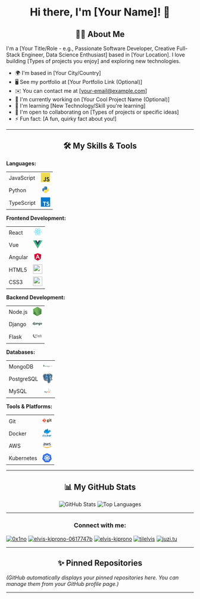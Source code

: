 <h1 align="center">Hi there, I'm [Your Name]! 👋</h1>

<!-- Optional: Add a cool banner image here -->
<!-- <p align="center">
  <img src="path/to/your/banner.gif" alt="Welcome Banner" width="600"/>
</p> -->

<h2 align="center">👨‍💻 About Me</h2>

I'm a [Your Title/Role - e.g., Passionate Software Developer, Creative Full-Stack Engineer, Data Science Enthusiast] based in [Your Location]. I love building [Types of projects you enjoy] and exploring new technologies.

*   🌍 I'm based in [Your City/Country]
*   🖥️ See my portfolio at [Your Portfolio Link (Optional)]
*   ✉️ You can contact me at [your-email@example.com]
*   🚀 I'm currently working on [Your Cool Project Name (Optional)]
*   🧠 I'm learning [New Technology/Skill you're learning]
*   🤝 I'm open to collaborating on [Types of projects or specific ideas]
*   ⚡ Fun fact: [A fun, quirky fact about you!]

---

<h2 align="center">🛠️ My Skills & Tools</h2>

**Languages:**
<table>
  <tr><td>JavaScript</td><td><img height="25" width="25" src="https://raw.githubusercontent.com/github/explore/80688e429a7d4ef2fca1e82350fe8e3517d3494d/topics/javascript/javascript.png"></td></tr>
  <tr><td>Python</td><td><img height="25" width="25" src="https://raw.githubusercontent.com/github/explore/80688e429a7d4ef2fca1e82350fe8e3517d3494d/topics/python/python.png"></td></tr>
  <tr><td>TypeScript</td><td><img height="25" width="25" src="https://raw.githubusercontent.com/github/explore/80688e429a7d4ef2fca1e82350fe8e3517d3494d/topics/typescript/typescript.png"></td></tr>
  <!-- Add more language icons/names -->
</table>

**Frontend Development:**
<table>
  <tr><td>React</td><td><img height="25" width="25" src="https://raw.githubusercontent.com/github/explore/80688e429a7d4ef2fca1e82350fe8e3517d3494d/topics/react/react.png"></td></tr>
  <tr><td>Vue</td><td><img height="25" width="25" src="https://raw.githubusercontent.com/github/explore/80688e429a7d4ef2fca1e82350fe8e3517d3494d/topics/vue/vue.png"></td></tr>
  <tr><td>Angular</td><td><img height="25" width="25" src="https://raw.githubusercontent.com/github/explore/80688e429a7d4ef2fca1e82350fe8e3517d3494d/topics/angular/angular.png"></td></tr>
  <tr><td>HTML5</td><td><img height="25" width="25" src="https://raw.githubusercontent.com/github/explore/80688e429a7d4ef2fca1e82350fe8e3517d3494d/topics/html5/html5.png"></td></tr>
  <tr><td>CSS3</td><td><img height="25" width="25" src="https://raw.githubusercontent.com/github/explore/80688e429a7d4ef2fca1e82350fe8e3517d3494d/topics/css3/css3.png"></td></tr>
  <!-- Add more frontend icons/names -->
</table>

**Backend Development:**
<table>
  <tr><td>Node.js</td><td><img height="25" width="25" src="https://raw.githubusercontent.com/github/explore/80688e429a7d4ef2fca1e82350fe8e3517d3494d/topics/nodejs/nodejs.png"></td></tr>
  <tr><td>Django</td><td><img height="25" width="25" src="https://raw.githubusercontent.com/github/explore/80688e429a7d4ef2fca1e82350fe8e3517d3494d/topics/django/django.png"></td></tr>
  <tr><td>Flask</td><td><img height="25" width="25" src="https://raw.githubusercontent.com/github/explore/80688e429a7d4ef2fca1e82350fe8e3517d3494d/topics/flask/flask.png"></td></tr>
  <!-- Add more backend icons/names -->
</table>

**Databases:**
<table>
  <tr><td>MongoDB</td><td><img height="25" width="25" src="https://raw.githubusercontent.com/github/explore/80688e429a7d4ef2fca1e82350fe8e3517d3494d/topics/mongodb/mongodb.png"></td></tr>
  <tr><td>PostgreSQL</td><td><img height="25" width="25" src="https://raw.githubusercontent.com/github/explore/80688e429a7d4ef2fca1e82350fe8e3517d3494d/topics/postgresql/postgresql.png"></td></tr>
  <tr><td>MySQL</td><td><img height="25" width="25" src="https://raw.githubusercontent.com/github/explore/80688e429a7d4ef2fca1e82350fe8e3517d3494d/topics/mysql/mysql.png"></td></tr>
  <!-- Add more database icons/names -->
</table>

**Tools & Platforms:**
<table>
  <tr><td>Git</td><td><img height="25" width="25" src="https://raw.githubusercontent.com/github/explore/80688e429a7d4ef2fca1e82350fe8e3517d3494d/topics/git/git.png"></td></tr>
  <tr><td>Docker</td><td><img height="25" width="25" src="https://raw.githubusercontent.com/github/explore/80688e429a7d4ef2fca1e82350fe8e3517d3494d/topics/docker/docker.png"></td></tr>
  <tr><td>AWS</td><td><img height="25" width="25" src="https://raw.githubusercontent.com/github/explore/80688e429a7d4ef2fca1e82350fe8e3517d3494d/topics/aws/aws.png"></td></tr>
  <tr><td>Kubernetes</td><td><img height="25" width="25" src="https://raw.githubusercontent.com/github/explore/80688e429a7d4ef2fca1e82350fe8e3517d3494d/topics/kubernetes/kubernetes.png"></td></tr>
  <!-- Add more tool icons/names -->
</table>

---

<h2 align="center">📊 My GitHub Stats</h2>

<!-- Replace `elvis07jr` with your actual GitHub username -->
<p align="center">
  <img src="https://github-readme-stats.vercel.app/api?username=elvis07jr&show_icons=true&theme=radical" alt="GitHub Stats" />
  <img src="https://github-readme-stats.vercel.app/api/top-langs/?username=elvis07jr&layout=compact&theme=radical" alt="Top Languages" />
</p>

<!--
Other cool stats options:
- https://github.com/anuraghazra/github-readme-stats
- https://github.com/DenverCoder1/github-readme-streak-stats
- https://github.com/ashutosh00710/github-readme-activity-graph
-->

---

<h3 align="center">Connect with me:</h3>
<p align="left">
<a href="https://twitter.com/0x1no" target="blank"><img align="center" src="https://raw.githubusercontent.com/rahuldkjain/github-profile-readme-generator/master/src/images/icons/Social/twitter.svg" alt="0x1no" height="30" width="40" /></a>
<a href="https://linkedin.com/in/elvis-kiprono-0617747b" target="blank"><img align="center" src="https://raw.githubusercontent.com/rahuldkjain/github-profile-readme-generator/master/src/images/icons/Social/linked-in-alt.svg" alt="elvis-kiprono-0617747b" height="30" width="40" /></a>
<a href="https://stackoverflow.com/users/elvis-kiprono" target="blank"><img align="center" src="https://raw.githubusercontent.com/rahuldkjain/github-profile-readme-generator/master/src/images/icons/Social/stack-overflow.svg" alt="elvis-kiprono" height="30" width="40" /></a>
<a href="https://fb.com/tilelvis" target="blank"><img align="center" src="https://raw.githubusercontent.com/rahuldkjain/github-profile-readme-generator/master/src/images/icons/Social/facebook.svg" alt="tilelvis" height="30" width="40" /></a>
<a href="https://instagram.com/juzi.tu" target="blank"><img align="center" src="https://raw.githubusercontent.com/rahuldkjain/github-profile-readme-generator/master/src/images/icons/Social/instagram.svg" alt="juzi.tu" height="30" width="40" /></a>
</p>

---

<h2 align="center">✨ Pinned Repositories</h2>

*(GitHub automatically displays your pinned repositories here. You can manage them from your GitHub profile page.)*

---

<!-- Optional sections: -->
<!--
## 🌱 I'm Currently Learning
* ...
* ...

## 👯 I'm Looking to Collaborate On
* ...
* ...

## 🤔 I'm Looking for Help With
* ...
* ...

## 💬 Ask Me About
* ...
* ...

## 😄 Pronouns
* She/Her, He/Him, They/Them, etc.
-->

<!-- Support Me Button -->
<!--
<p align="left">
  <a href="https://www.buymeacoffee.com/yourusername" target="_blank">
    <img src="https://cdn.buymeacoffee.com/buttons/v2/default-yellow.png" alt="Buy Me A Coffee" style="height: 50px !important;width: 210px !important;" >
  </a>
</p>
-->
